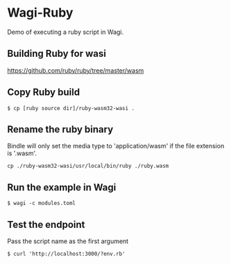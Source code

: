 # Wagi-Ruby

Demo of executing a ruby script in Wagi.

## Building Ruby for wasi

https://github.com/ruby/ruby/tree/master/wasm

## Copy Ruby build

```
$ cp [ruby source dir]/ruby-wasm32-wasi .
```

## Rename the ruby binary

Bindle will only set the media type to 'application/wasm' if the file extension
is '.wasm'.

```
cp ./ruby-wasm32-wasi/usr/local/bin/ruby ./ruby.wasm
```

## Run the example in Wagi

```
$ wagi -c modules.toml
```

## Test the endpoint

Pass the script name as the first argument

```
$ curl 'http://localhost:3000/?env.rb'
```
